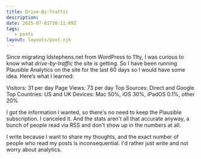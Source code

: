 ```yaml
---
title: Drive-By-Traffic
description:
date: 2025-07-01T10:11:09Z
tags:
   - posts
layout: layouts/post.njk
---
```


Since migrating ldstephens.net from WordPress to 11ty, I was curious to know what *drive-by-traffic* the site is getting. So I have been running Plausible Analytics on the site for the last 60 days so I would have some idea. Here’s what I learned:

Visitors: 31 per day
Page Views: 73 per day
Top Sources: Direct and Google
Top Countries: US and UK
Devices: Mac 50%, iOS 30%, iPadOS 0.1%, other 20%

I got the information I wanted, so there's no need to keep the Plausible subscription. I canceled it. And the stats aren't all that accurate anyway, a bunch of people read via RSS and don't show up in the numbers at all.

I write because I want to share my thoughts, and the exact number of people who read my posts is inconsequential. I'd rather just write and not worry about analytics.